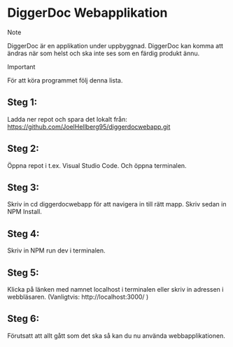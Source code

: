 # DiggerDoc Webapplikation
>[!NOTE]
> DiggerDoc är en applikation under uppbyggnad. DiggerDoc kan komma att ändras när som helst och ska inte ses som en färdig produkt ännu.

>[!IMPORTANT]
> För att köra programmet följ denna lista.

## Steg 1: 
Ladda ner repot och spara det lokalt från: https://github.com/JoelHellberg95/diggerdocwebapp.git

## Steg 2:
Öppna repot i t.ex. Visual Studio Code. Och öppna terminalen.

## Steg 3:
Skriv in cd diggerdocwebapp för att navigera in till rätt mapp. Skriv sedan in NPM Install.

## Steg 4: 
Skriv in NPM run dev i terminalen.

## Steg 5: 
Klicka på länken med namnet localhost i terminalen eller skriv in adressen i webbläsaren.
(Vanligtvis: http://localhost:3000/ )

## Steg 6: 
Förutsatt att allt gått som det ska så kan du nu använda webbapplikationen.
